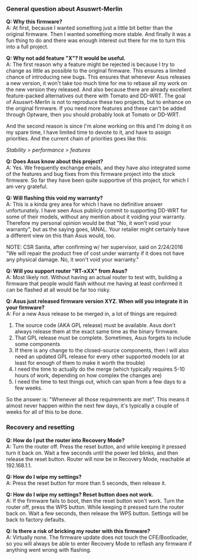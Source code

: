 ### General question about Asuswrt-Merlin

**Q: Why this firmware?**  
A: At first, because I wanted something just a little bit better than the original firmware.  Then I wanted something more stable.  And finally it was a fun thing to do and there was enough interest out there for me to turn this into a full project.

**Q: Why not add feature "X"?  It would be useful.**  
A: The first reason why a feature might be rejected is because I try to change as little as possible to the original firmware.  This ensures a limited chance of introducing new bugs.  This ensures that whenever Asus releases a new version, it won't take too much time for me to rebase all my work on the new version they released.  And also because there are already excellent feature-packed alternatives out there with Tomato and DD-WRT.  The goal of Asuswrt-Merlin is not to reproduce these two projects, but to enhance on the original firmware.  If you need more features and these can't be added through Optware, then you should probably look at Tomato or DD-WRT.

And the second reason is since I'm alone working on this and I'm doing it on my spare time, I have limited time to devote to it, and have to assign priorities.  And the current chain of priorities goes like this:

_Stability > performance > features_


**Q: Does Asus know about this project?**  
A: Yes.  We frequently exchange emails, and they have also integrated some of the features and bug fixes from this firmware project into the stock firmware.  So far they have been quite supportive of this project, for which I am very grateful.

**Q: Will flashing this void my warranty?**  
A: This is a kinda grey area for which I have no definitive answer unfortunately.  I have seen Asus publicly commit to supporting DD-WRT for some of their models, without any mention about it voiding your warranty.  Therefore my personal opinion would be that "No, it won't void your warranty", but as the saying goes, IANAL.  Your retailer might certainly have a different view on this than Asus would, too.

NOTE: CSR Sanita, after confirming w/ her supervisor, said on 2/24/2016 "We will repair the product free of cost under warranty if it does not have any physical damage. No, it won't void your warranty."

**Q: Will you support router "RT-xXX" from Asus?**  
A: Most likely not.  Without having an actual router to test with, building a firmware that people would flash without me having at least confirmed it can be flashed at all would be far too risky.


**Q: Asus just released firmware version XYZ.  When will you integrate it in your firmware?**  
A: For a new Asus release to be merged in, a lot of things are required:

1. The source code (AKA GPL release) must be available.  Asus don't always release them at the exact same time as the binary firmware.
2. That GPL release must be complete.  Sometimes, Asus forgets to include some components
3. If there is any change to the closed-source components, then I will also need an updated GPL release for every other supported models (or at least for enough of them to make it worth the trouble)
4. I need the time to actually do the merge (which typically requires 5-10 hours of work, depending on how complex the changes are)
5. I need the time to test things out, which can span from a few days to a few weeks.

So the answer is: "Whenever all those requirements are met".  This means it almost never happen within the next few days, it's typically a couple of weeks for all of this to be done.


### Recovery and resetting

**Q: How do I put the router into Recovery Mode?**  
A: Turn the router off.  Press the reset button, and while keeping it pressed turn it back on.  Wait a few seconds until the power led blinks, and then release the reset button.  Router will now be in Recovery Mode, reachable at 192.168.1.1.

**Q: How do I wipe my settings?**  
A: Press the reset button for more than 5 seconds, then release it.

**Q: How do I wipe my settings?  Reset button does not work.**  
A: If the firmware fails to boot, then the reset button won't work.  Turn the router off, press the WPS button.  While keeping it pressed turn the router back on.  Wait a few seconds, then release the WPS button.  Settings will be back to factory defaults.

**Q: Is there a risk of bricking my router with this firmware?**   
A: Virtually none.  The firmware update does not touch the CFE/Bootloader, so you will always be able to enter Recovery Mode to reflash any firmware if anything went wrong with flashing.